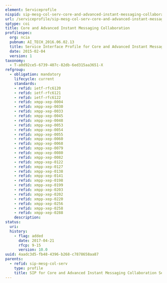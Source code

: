 ```yaml
---
element: Serviceprofile
nispid: sip-mesg-col-serv-core-and-advanced-instant-messaging-collaboration
url: /serviceprofile/sip-mesg-col-serv-core-and-advanced-instant-messaging-collaboration.html
sptype: coi
title: Core and Advanced Instant Messaging Collaboration
profilespec:
  org: ncia
  pubnum: AI_TECH_2016.06.02.13
  title: Service Interface Profile for Core and Advanced Instant Messaging Collaboration Services
  date: 2015-02-04
  version: 1
taxonomy:
  - T-a0d92ce5-6739-407c-82db-6ed315aa3651-X
refgroup:
  - obligation: mandatory
    lifecycle: current
    standards: 
    - refid: ietf-rfc6120
    - refid: ietf-rfc6121
    - refid: ietf-rfc6122
    - refid: xmpp-xep-0004
    - refid: xmpp-xep-0030
    - refid: xmpp-xep-0033
    - refid: xmpp-xep-0045
    - refid: xmpp-xep-0048
    - refid: xmpp-xep-0053
    - refid: xmpp-xep-0054
    - refid: xmpp-xep-0055
    - refid: xmpp-xep-0060
    - refid: xmpp-xep-0068
    - refid: xmpp-xep-0079
    - refid: xmpp-xep-0080
    - refid: xmpp-xep-0082
    - refid: xmpp-xep-0122
    - refid: xmpp-xep-0127
    - refid: xmpp-xep-0138
    - refid: xmpp-xep-0141
    - refid: xmpp-xep-0198
    - refid: xmpp-xep-0199
    - refid: xmpp-xep-0203
    - refid: xmpp-xep-0202
    - refid: xmpp-xep-0220
    - refid: xmpp-xep-0256
    - refid: xmpp-xep-0258
    - refid: xmpp-xep-0288
    description: 
status:
  uri: 
  history: 
    - flag: added
      date: 2017-04-21
      rfcp: 9-15
      version: 10.0
uuid: 4aadc3d5-fb48-4396-b268-c7878658aa87
parents:
  - refid: sip-mesg-col-serv
    type: profile
    title: SIP for Core and Advanced Instant Messaging Collaboration Services
---
```

